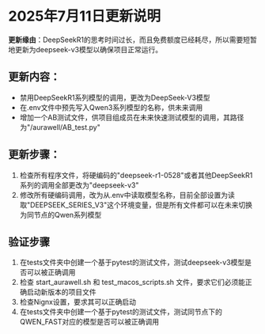 # 2025年7月11日更新说明
**更新缘由**：DeepSeekR1的思考时间过长，而且免费额度已经耗尽，所以需要短暂地更新为deepseek-v3模型以确保项目正常运行。
## 更新内容：
* 禁用DeepSeekR1系列模型的调用，更改为DeepSeek-V3模型
* 在.env文件中预先写入Qwen3系列模型的名称，供未来调用
* 增加一个AB测试文件，供项目组成员在未来快速测试模型的调用，其路径为"/aurawell/AB_test.py"
## 更新步骤：
1. 检查所有程序文件，将硬编码的"deepseek-r1-0528"或者其他DeepSeekR1系列的调用全部更改为"deepseek-v3"
2. 修改所有硬编码调用，改为从.env中读取模型名称，目前全部设置为读取"DEEPSEEK_SERIES_V3"这个环境变量，但是所有文件都可以在未来切换为同节点的Qwen系列模型
## 验证步骤
1. 在tests文件夹中创建一个基于pytest的测试文件，测试deepseek-v3模型是否可以被正确调用
2. 检查 start_aurawell.sh 和 test_macos_scripts.sh 文件，要求它们必须能正确启动新版本的项目文件
3. 检查Nignx设置，要求其可以正确启动
4. 在tests文件夹中创建一个基于pytest的测试文件，测试同节点下的QWEN_FAST对应的模型是否可以被正确调用